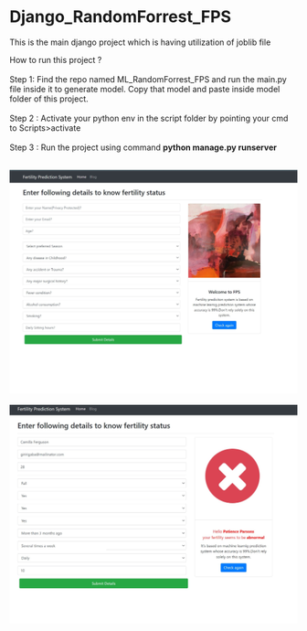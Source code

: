 # Django_RandomForrest_FPS
This is the main django project which is having utilization of joblib file

How to run this project ? <br>
<br>
Step 1: Find the repo named ML_RandomForrest_FPS and run the main.py file inside it to generate model. Copy that model and paste inside model folder of this project.
<br><br>
Step 2 : Activate your python env in the script folder by pointing your cmd to Scripts>activate
<br><br>
Step 3 : Run the project using command <b>python manage.py runserver</b>
<br><br>

<img src="https://github.com/gpalve/Django_RandomForrest_FPS/blob/main/fps_demo1.jpg?raw=true"/>
<br><br>
<img src="https://github.com/gpalve/Django_RandomForrest_FPS/blob/main/fps_demo2.jpg?raw=true" />
<br><br>
